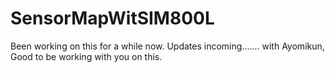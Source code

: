 # SensorMapWitSIM800L
Been working on this for a while now. Updates incoming.......
with Ayomikun, Good to be working with you on this.

